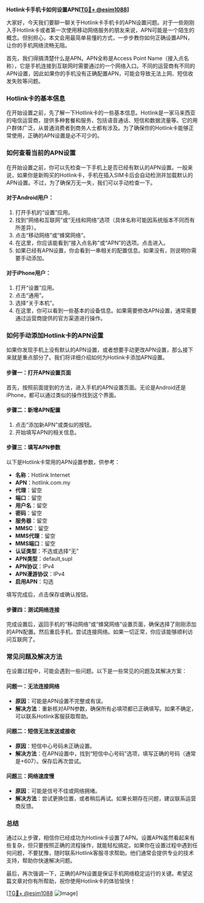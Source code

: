 **Hotlink卡手机卡如何设置APN[[TG💪+ @esim1088](https://t.me/s/esim1088)]**

大家好，今天我们要聊一聊关于Hotlink卡手机卡的APN设置问题。对于一些刚刚入手Hotlink卡或者第一次使用移动网络服务的朋友来说，APN可能是一个陌生的概念。但别担心，本文会用最简单易懂的方式，一步步教你如何正确设置APN，让你的手机网络流畅无阻。

首先，我们得搞清楚什么是APN。APN全称是Access Point Name（接入点名称），它是手机连接到互联网时需要通过的一个网络入口。不同的运营商有不同的APN设置，因此如果你的手机没有正确配置APN，可能会导致无法上网、短信收发失败等问题。

### Hotlink卡的基本信息

在开始设置之前，先了解一下Hotlink卡的一些基本信息。Hotlink是一家马来西亚的电信运营商，提供多种套餐和服务，包括语音通话、短信和数据流量等。它的用户群体广泛，从普通消费者到商务人士都有涉及。为了确保你的Hotlink卡能够正常使用，正确的APN设置是必不可少的。

### 如何查看当前的APN设置

在开始设置之前，你可以先检查一下手机上是否已经有默认的APN设置。一般来说，如果你是新购买的Hotlink卡，手机在插入SIM卡后会自动检测并加载默认的APN设置。不过，为了确保万无一失，我们可以手动检查一下。

#### 对于Android用户：

1. 打开手机的“设置”应用。
2. 找到“网络和互联网”或“无线和网络”选项（具体名称可能因系统版本不同而有所差异）。
3. 点击“移动网络”或“蜂窝网络”。
4. 在这里，你应该能看到“接入点名称”或“APN”的选项。点击进入。
5. 如果已经有APN设置，你会看到一串相关的配置信息。如果没有，则说明你需要手动添加。

#### 对于iPhone用户：

1. 打开“设置”应用。
2. 点击“通用”。
3. 选择“关于本机”。
4. 在这里，你可以看到一些基本的设备信息。如果需要修改APN设置，通常需要通过运营商提供的官方渠道进行操作。

### 如何手动添加Hotlink卡的APN设置

如果你发现手机上没有默认的APN设置，或者想要手动更改APN设置，那么接下来就是重点部分了。我们将详细介绍如何为Hotlink卡添加APN设置。

#### 步骤一：打开APN设置页面

首先，按照前面提到的方法，进入手机的APN设置页面。无论是Android还是iPhone，都可以通过类似的操作找到这个界面。

#### 步骤二：新增APN配置

1. 点击“添加新APN”或类似的按钮。
2. 开始填写APN的相关信息。

#### 步骤三：填写APN参数

以下是Hotlink卡常用的APN设置参数，供参考：

- **名称**：Hotlink Internet
- **APN**：hotlink.com.my
- **代理**：留空
- **端口**：留空
- **用户名**：留空
- **密码**：留空
- **服务器**：留空
- **MMSC**：留空
- **MMS代理**：留空
- **MMS端口**：留空
- **认证类型**：不选或选择“无”
- **APN类型**：default,supl
- **APN协议**：IPv4
- **APN漫游协议**：IPv4
- **启用APN**：勾选

填写完成后，点击保存或确认按钮。

#### 步骤四：测试网络连接

完成设置后，返回手机的“移动网络”或“蜂窝网络”设置页面，确保选择了刚刚添加的APN配置。然后重启手机，尝试连接网络。如果一切正常，你应该能够顺利访问互联网了。

### 常见问题及解决方法

在设置过程中，可能会遇到一些问题。以下是一些常见的问题及其解决方案：

#### 问题一：无法连接网络

- **原因**：可能是APN设置不完整或有误。
- **解决方法**：重新核对APN参数，确保所有必填项都已正确填写。如果不确定，可以联系Hotlink客服获取帮助。

#### 问题二：短信无法发送或接收

- **原因**：短信中心号码未正确设置。
- **解决方法**：在APN设置中，找到“短信中心号码”选项，填写正确的号码（通常是+607）。保存后再次尝试。

#### 问题三：网络速度慢

- **原因**：可能是信号不佳或网络拥堵。
- **解决方法**：尝试更换位置，或者稍后再试。如果长期存在问题，建议联系运营商反馈。

### 总结

通过以上步骤，相信你已经成功为Hotlink卡设置了APN。设置APN虽然看起来有些复杂，但只要按照正确的流程操作，就能轻松搞定。如果你在设置过程中遇到任何问题，不要犹豫，随时联系Hotlink客服寻求帮助。他们通常会提供专业的技术支持，帮助你快速解决问题。

最后，再次强调一下，正确的APN设置是保证手机网络稳定运行的关键。希望这篇文章对你有所帮助，祝你使用Hotlink卡的体验愉快！

[[TG💪+ @esim1088](https://t.me/s/esim1088) ![Image](https://i.postimg.cc/4NQfJmqS/Snipaste-2025-05-13-00-14-12.png)]